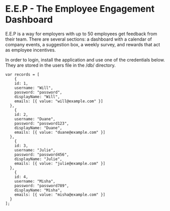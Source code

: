 # E.E.P - The Employee Engagement Dashboard

E.E.P is a way for employers with up to 50 employees get feedback from their team. There are several sections: a dashboard with a calendar of company events, a suggestion box, a weekly survey, and rewards that act as employee incentives.

In order to login, install the application and use one of the credentials below. They are stored in the users file in the /db/ directory.

```
var records = [
    {
    id: 1,
    username: "Will",
    password: "password",
    displayName: "Will",
    emails: [{ value: "will@example.com" }]
  },
    {
    id: 2,
    username: "Duane",
    password: "password123",
    displayName: "Duane",
    emails: [{ value: "duane@example.com" }]
  },
    {
    id: 3,
    username: "Julie",
    password: "password456",
    displayName: "Julie",
    emails: [{ value: "julie@example.com" }]
  },
    {
    id: 4,
    username: "Misha",
    password: "password789",
    displayName: "Misha",
    emails: [{ value: "misha@example.com" }]
  }
];
```
